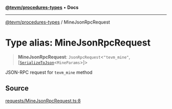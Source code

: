 [**@tevm/procedures-types**](../README.md) • **Docs**

***

[@tevm/procedures-types](../globals.md) / MineJsonRpcRequest

# Type alias: MineJsonRpcRequest

> **MineJsonRpcRequest**: `JsonRpcRequest`\<`"tevm_mine"`, [[`SerializeToJson`](SerializeToJson.md)\<`MineParams`\>]\>

JSON-RPC request for `tevm_mine` method

## Source

[requests/MineJsonRpcRequest.ts:8](https://github.com/evmts/tevm-monorepo/blob/main/packages/procedures-types/src/requests/MineJsonRpcRequest.ts#L8)

